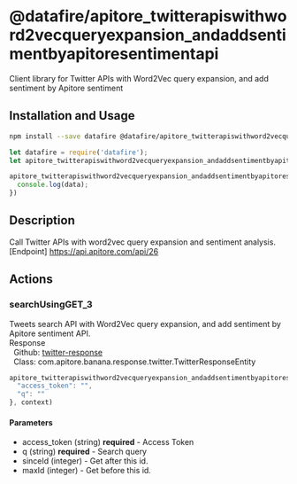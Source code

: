 # @datafire/apitore_twitterapiswithword2vecqueryexpansion_andaddsentimentbyapitoresentimentapi

Client library for Twitter APIs with Word2Vec query expansion, and add sentiment by Apitore sentiment

## Installation and Usage
```bash
npm install --save datafire @datafire/apitore_twitterapiswithword2vecqueryexpansion_andaddsentimentbyapitoresentimentapi
```

```js
let datafire = require('datafire');
let apitore_twitterapiswithword2vecqueryexpansion_andaddsentimentbyapitoresentimentapi = require('@datafire/apitore_twitterapiswithword2vecqueryexpansion_andaddsentimentbyapitoresentimentapi').create();

apitore_twitterapiswithword2vecqueryexpansion_andaddsentimentbyapitoresentimentapi.searchUsingGET_3({}).then(data => {
  console.log(data);
})
```

## Description
Call Twitter APIs with word2vec query expansion and sentiment analysis.<BR />[Endpoint] https://api.apitore.com/api/26

## Actions
### searchUsingGET_3
Tweets search API with Word2Vec query expansion, and add sentiment by Apitore sentiment API.<BR />Response<BR />&nbsp; Github: <a href="https://github.com/keigohtr/apitore-response-parent/tree/master/twitter-response">twitter-response</a><BR />&nbsp; Class: com.apitore.banana.response.twitter.TwitterResponseEntity<BR />


```js
apitore_twitterapiswithword2vecqueryexpansion_andaddsentimentbyapitoresentimentapi.searchUsingGET_3({
  "access_token": "",
  "q": ""
}, context)
```

#### Parameters
* access_token (string) **required** - Access Token
* q (string) **required** - Search query
* sinceId (integer) - Get after this id.
* maxId (integer) - Get before this id.

